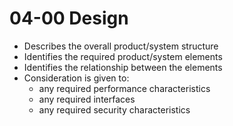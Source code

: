 04-00 Design
============

- Describes the overall product/system structure
- Identifies the required product/system elements
- Identifies the relationship between the elements
- Consideration is given to:
   - any required performance characteristics
   - any required interfaces
   - any required security characteristics
